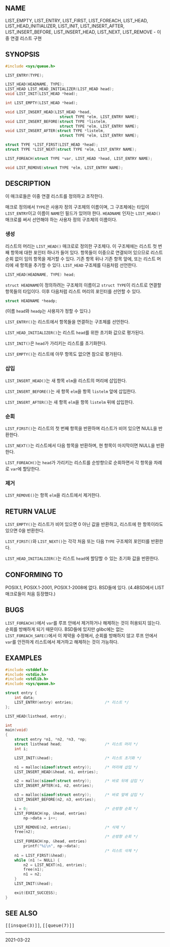 ## NAME

LIST_EMPTY, LIST_ENTRY, LIST_FIRST, LIST_FOREACH, LIST_HEAD, LIST_HEAD_INITIALIZER, LIST_INIT, LIST_INSERT_AFTER, LIST_INSERT_BEFORE, LIST_INSERT_HEAD, LIST_NEXT, LIST_REMOVE - 이중 연결 리스트 구현

## SYNOPSIS

```c
#include <sys/queue.h>

LIST_ENTRY(TYPE);

LIST_HEAD(HEADNAME, TYPE);
LIST_HEAD LIST_HEAD_INITIALIZER(LIST_HEAD head);
void LIST_INIT(LIST_HEAD *head);

int LIST_EMPTY(LIST_HEAD *head);

void LIST_INSERT_HEAD(LIST_HEAD *head,
                        struct TYPE *elm, LIST_ENTRY NAME);
void LIST_INSERT_BEFORE(struct TYPE *listelm,
                        struct TYPE *elm, LIST_ENTRY NAME);
void LIST_INSERT_AFTER(struct TYPE *listelm,
                        struct TYPE *elm, LIST_ENTRY NAME);

struct TYPE *LIST_FIRST(LIST_HEAD *head);
struct TYPE *LIST_NEXT(struct TYPE *elm, LIST_ENTRY NAME);

LIST_FOREACH(struct TYPE *var, LIST_HEAD *head, LIST_ENTRY NAME);

void LIST_REMOVE(struct TYPE *elm, LIST_ENTRY NAME);
```

## DESCRIPTION

이 매크로들은 이중 연결 리스트를 정의하고 조작한다.

매크로 정의에서 `TYPE`은 사용자 정의 구조체의 이름이며, 그 구조체에는 타입이 `LIST_ENTRY`이고 이름이 `NAME`인 필드가 있어야 한다. `HEADNAME` 인자는 `LIST_HEAD()` 매크로를 써서 선언해야 하는 사용자 정의 구조체의 이름이다.

### 생성

리스트의 머리는 `LIST_HEAD()` 매크로로 정의한 구조체다. 이 구조체에는 리스트 첫 번째 항목에 대한 포인터 하나가 들어 있다. 항목들이 이중으로 연결되어 있으므로 리스트 순회 없이 임의 항목을 제거할 수 있다. 기존 항목 뒤나 기존 항목 앞에, 또는 리스트 머리에 새 항목을 추가할 수 있다. `LIST_HEAD` 구조체를 다음처럼 선언한다.

```c
LIST_HEAD(HEADNAME, TYPE) head;
```

`struct HEADNAME`이 정의하려는 구조체의 이름이고 `struct TYPE`이 리스트로 연결할 항목들의 타입이다. 이후 다음처럼 리스트 머리의 포인터를 선언할 수 있다.

```c
struct HEADNAME *headp;
```

(이름 `head`와 `headp`는 사용자가 정할 수 있다.)

`LIST_ENTRY()`는 리스트에서 항목들을 연결하는 구조체를 선언한다.

`LIST_HEAD_INITIALIZER()`는 리스트 `head`를 위한 초기화 값으로 평가된다.

`LIST_INIT()`은 `head`가 가리키는 리스트를 초기화한다.

`LIST_EMPTY()`는 리스트에 아무 항목도 없으면 참으로 평가된다.

### 삽입

`LIST_INSERT_HEAD()`는 새 항목 `elm`을 리스트의 머리에 삽입한다.

`LIST_INSERT_BEFORE()`는 새 항목 `elm`을 항목 `listelm` 앞에 삽입한다.

`LIST_INSERT_AFTER()`는 새 항목 `elm`을 항목 `listelm` 뒤에 삽입한다.

### 순회

`LIST_FIRST()`는 리스트의 첫 번째 항목을 반환하며 리스트가 비어 있으면 NULL을 반환한다.

`LIST_NEXT()`는 리스트에서 다음 항목을 반환하며, 현 항목이 마지막이면 NULL을 반환한다.

`LIST_FOREACH()`는 `head`가 가리키는 리스트를 순방향으로 순회하면서 각 항목을 차례로 `var`에 할당한다.

### 제거

`LIST_REMOVE()`는 항목 `elm`을 리스트에서 제거한다.

## RETURN VALUE

`LIST_EMPTY()`는 리스트가 비어 있으면 0 아닌 값을 반환하고, 리스트에 한 항목이라도 있으면 0을 반환한다.

`LIST_FIRST()`와 `LIST_NEXT()`는 각각 처음 또는 다음 `TYPE` 구조체의 포인터를 반환한다.

`LIST_HEAD_INITIALIZER()`는 리스트 `head`에 할당할 수 있는 초기화 값을 반환한다.

## CONFORMING TO

POSIX.1, POSIX.1-2001, POSIX.1-2008에 없다. BSD들에 있다. (4.4BSD에서 LIST 매크로들이 처음 등장했다.)

## BUGS

`LIST_FOREACH()`에서 `var`를 루프 안에서 제거하거나 해제하는 것이 허용되지 않는다. 순회를 방해하게 되기 때문이다. BSD들에 있지만 glibc에는 없는 `LIST_FOREACH_SAFE()`에서 이 제약을 수정해서, 순회를 방해하지 않고 루프 안에서 `var`를 안전하게 리스트에서 제거하고 해제하는 것이 가능하다.

## EXAMPLES

```c
#include <stddef.h>
#include <stdio.h>
#include <stdlib.h>
#include <sys/queue.h>

struct entry {
    int data;
    LIST_ENTRY(entry) entries;              /* 리스트 */
};

LIST_HEAD(listhead, entry);

int
main(void)
{
    struct entry *n1, *n2, *n3, *np;
    struct listhead head;                   /* 리스트 머리 */
    int i;

    LIST_INIT(&head);                       /* 리스트 초기화 */

    n1 = malloc(sizeof(struct entry));      /* 머리에 삽입 */
    LIST_INSERT_HEAD(&head, n1, entries);

    n2 = malloc(sizeof(struct entry));      /* 바로 뒤에 삽입 */
    LIST_INSERT_AFTER(n1, n2, entries);

    n3 = malloc(sizeof(struct entry));      /* 바로 앞에 삽입 */
    LIST_INSERT_BEFORE(n2, n3, entries);

    i = 0;                                  /* 순방향 순회 */
    LIST_FOREACH(np, &head, entries)
        np->data = i++;

    LIST_REMOVE(n2, entries);               /* 삭제 */
    free(n2);
                                            /* 순방향 순회 */
    LIST_FOREACH(np, &head, entries)
        printf("%i\n", np->data);
                                            /* 리스트 삭제 */
    n1 = LIST_FIRST(&head);
    while (n1 != NULL) {
        n2 = LIST_NEXT(n1, entries);
        free(n1);
        n1 = n2;
    }
    LIST_INIT(&head);

    exit(EXIT_SUCCESS);
}
```

## SEE ALSO

<tt>[[insque(3)]]</tt>, <tt>[[queue(7)]]</tt>

----

2021-03-22
